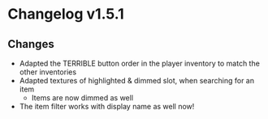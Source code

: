 # Changelog v1.5.1

## Changes
- Adapted the TERRIBLE button order in the player inventory to match the other inventories
- Adapted textures of highlighted & dimmed slot, when searching for an item
  - Items are now dimmed as well
- The item filter works with display name as well now!